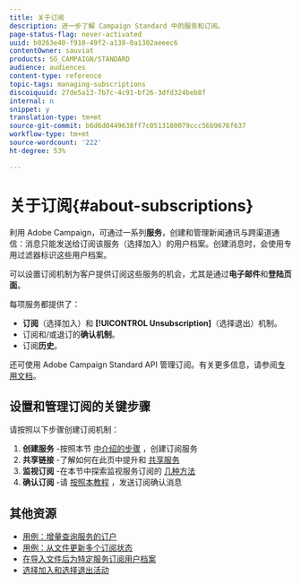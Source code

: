 ```yaml
---
title: 关于订阅
description: 进一步了解 Campaign Standard 中的服务和订阅。
page-status-flag: never-activated
uuid: b0263e40-f910-49f2-a138-0a1302aeeec6
contentOwner: sauviat
products: SG_CAMPAIGN/STANDARD
audience: audiences
content-type: reference
topic-tags: managing-subscriptions
discoiquuid: 27de5a13-7b7c-4c91-bf26-3dfd324beb8f
internal: n
snippet: y
translation-type: tm+mt
source-git-commit: b6d6d0449638ff7c0513180079ccc56b9676f637
workflow-type: tm+mt
source-wordcount: '222'
ht-degree: 53%

---
```



# 关于订阅{#about-subscriptions}

利用 Adobe Campaign，可通过一系列&#x200B;**服务**，创建和管理新闻通讯与跨渠道通信：消息只能发送给订阅该服务（选择加入）的用户档案。创建消息时，会使用专用过滤器标识这些用户档案。

可以设置订阅机制为客户提供订阅这些服务的机会，尤其是通过&#x200B;**电子邮件**&#x200B;和&#x200B;**登陆页面**。

每项服务都提供了：

* **订阅**（选择加入）和 **[!UICONTROL Unsubscription]**（选择退出）机制。
* 订阅和/或退订的&#x200B;**确认机制**。
* 订阅&#x200B;**历史**。

还可使用 Adobe Campaign Standard API 管理订阅。有关更多信息，请参阅[专用文档](../../api/using/creating-a-service.md)。

## 设置和管理订阅的关键步骤

请按照以下步骤创建订阅机制：

1. **创建服务** -按照本节 [中介绍的步骤](../../audiences/using/creating-a-service.md) ，创建订阅服务
1. **共享链接** -了解如何在此页中提升和 [共享服务](../../audiences/using/promoting-a-service.md)
1. **监视订阅** -在本节中探索监视服务订阅的 [几种方法](../../audiences/using/monitoring-subscriptions.md)
1. **确认订阅** -请 [按照本教程](../../audiences/using/confirming-subscription-to-a-service.md) ，发送订阅确认消息

## 其他资源

* [用例：增量查询服务的订户](../../automating/using/incremental-query-on-subscribers.md)
* [用例：从文件更新多个订阅状态](../../automating/using/updating-subscriptions-from-file.md)
* [在导入文件后为特定服务订阅用户档案](../../automating/using/subscribing-profiles-from-file.md)
* [选择加入和选择退出活动](../../audiences/using/about-opt-in-and-opt-out-in-campaign.md)
